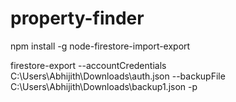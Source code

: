 # property-finder

npm install -g node-firestore-import-export     

firestore-export --accountCredentials C:\Users\Abhijith\Downloads\auth.json --backupFile C:\Users\Abhijith\Downloads\backup1.json -p